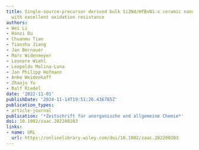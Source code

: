 ```yaml
---
title: Single‐source‐precursor derived bulk Si3N4/HfBxN1‐x ceramic nanocomposites
  with excellent oxidation resistance
authors:
- Wei Li
- Hanzi Du
- Chuanmu Tian
- Tianshu Jiang
- Jan Bernauer
- Marc Widenmeyer
- Leonore Wiehl
- Leopoldo Molina‐Luna
- Jan Philipp Hofmann
- Anke Weidenkaff
- Zhaoju Yu
- Ralf Riedel
date: '2022-11-01'
publishDate: '2024-11-14T19:51:26.436785Z'
publication_types:
- article-journal
publication: '*Zeitschrift für anorganische und allgemeine Chemie*'
doi: 10.1002/zaac.202200203
links:
- name: URL
  url: https://onlinelibrary.wiley.com/doi/10.1002/zaac.202200203
---
```

